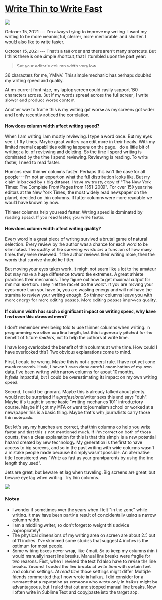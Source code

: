[Write Thin to Write Fast](https://breckyunits.com/write-thin-to-write-fast.html)
=================================================================================

[![](https://breckyunits.com/writeThin.png)](https://breckyunits.com/writeThin.png)

October 15, 2021 --- I'm always trying to improve my writing. I want my writing to be more meaningful, clearer, more memorable, and shorter. I would also like to write faster.

October 15, 2021 --- That's a tall order and there aren't many shortcuts. But I think there is one simple shortcut, that I stumbled upon the past year:

> Set your editor's column width very low

36 characters for me, YMMV. This simple mechanic has perhaps doubled my writing speed and quality.

At my current font-size, my laptop screen could easily support 180 characters across[](https://breckyunits.com/write-thin-to-write-fast.html#monitorFootnote). But if my words spread across the full screen, I write slower and produce worse content.

Another way to frame this is my writing got worse as my screens got wider and I only recently noticed the correlation.

#### How does column width affect writing speed?

When I am writing I am mostly reviewing. I type a word once. But my eyes see it fifty times. Maybe great writers can edit more in their heads. With my limited mental capabilities editing happens on the page. I do a little bit of writing; a lot of reviewing and deleting. So the time I spend writing is dominated by the time I spend reviewing. Reviewing is reading. To write faster, I need to read faster.

Humans read thinner columns faster. Perhaps this isn't the case for all people---I'm not an expert on what the full distribution looks like. But my claim is backed by a big dataset. I have my trusty copy of "The New York Times: The Complete Front Pages from 1851-2009". For over 150 yearsthe editors at the New York Times, the most widely read newspaper on the planet, decided on thin columns. If fatter columns were more readable we would have known by now.

Thinner columns help you read faster. Writing speed is dominated by reading speed. If you read faster, you write faster.

#### How does column width affect writing quality?

Every word in a great piece of writing survived a brutal game of natural selection. Every review by the author was a chance for each word to be eliminated. The quality of the surviving words are a function of how many times they were reviewed. If the author reviews their writing more, then the words that survive should be fitter.

But moving your eyes takes work. It might not seem like a lot to the amateur but may make a huge difference toward the extremes. A great athlete practices their mechanics. They figure out how to get maximal output for minimal exertion. They "let the racket do the work". If you are moving your eyes more than you have to, you are wasting energy and will not have the stamina to review your writing enough. So thinner columns leave you with more energy for more editing passes. More editing passes improves quality.

#### If column width has such a significant impact on writing speed, why have I not seen this stressed more?

I don't remember ever being told to use thinner columns when writing. In programming we often cap line length, but this is generally pitched for the benefit of future *readers*, not to help the authors at write time.

I have long overlooked the benefit of thin columns at write time. How could I have overlooked this? Two obvious explanations come to mind.

First, I could be wrong. Maybe this is not a general rule. I have not yet done much research. Heck, I haven't even done careful examination of my own data. I've been writing with narrow columns for about 10 months. It *feels* impactful, but I could be overestimating its impact on my own writing speed.

Second, I could be ignorant. Maybe this is already talked about plenty. I would not be surprised if a *professional*writer sees this and says "duh". Maybe it's taught in some basic "writing mechanics 101" introductory course. Maybe if I got my MFA or went to journalism school or worked at a newspaper this is a basic thing. Maybe that's why journalists carry those thin notepads.

But let's say my hunches are correct, that thin columns do help you write faster and that this is not mentioned much. If I'm correct on both of those counts, then a clear explanation for this is that this simply is a new potential hazard created by new technology. My generation is the first to have access to big screens, and so in the past writing with wide columns wasn't a mistake people made because it simply wasn't possible. An alternative title I considered was "Write as fast as your grandparents by using the line length they used".

Jets are great, but beware jet lag when traveling. Big screens are great, but beware eye lag when writing. Try thin columns.

[![](https://breckyunits.com/nytimesDrawing.png)](https://breckyunits.com/nytimesDrawing.png)

### Notes

-   I wonder if sometimes over the years when I felt "in the zone" while writing, it may have been partly a result of coincidentally using a narrow column width.
-   I am a middling writer, so don't forget to weight this advice appropriately!
-   The physical dimensions of my writing area on screen are about 2.5 out of 11 inches. I've skimmed some studies that suggest 4 inches is the optimum for most people.
-   Some writing boxes never wrap, like Gmail. So to keep my columns thin I would manually insert line breaks. Manual line breaks were fragile for two reasons. First, when I revised the text I'd also have to revise the line breaks. Second, I coded the line breaks at *write time* with certain font and column settings. At *read time* those settings might differ. Multiple friends commented that I now wrote in haikus. I did consider for a moment that a reputation as someone who wrote only in haikus might be advantageous, but I ruled that out and stopped manual line breaks. Now I often write in Sublime Text and copy/paste into the target app.
